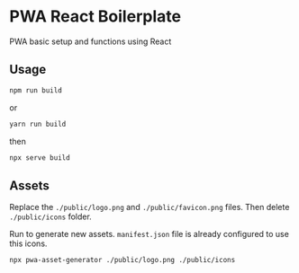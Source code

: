 # PWA React Boilerplate

PWA basic setup and functions using React

## Usage

```sh
npm run build
```

or

```sh
yarn run build
```

then

```sh
npx serve build
```

## Assets

Replace the `./public/logo.png` and `./public/favicon.png` files.
Then delete `./public/icons` folder.

Run to generate new assets.
`manifest.json` file is already configured to use this icons.

```sh
npx pwa-asset-generator ./public/logo.png ./public/icons
```
